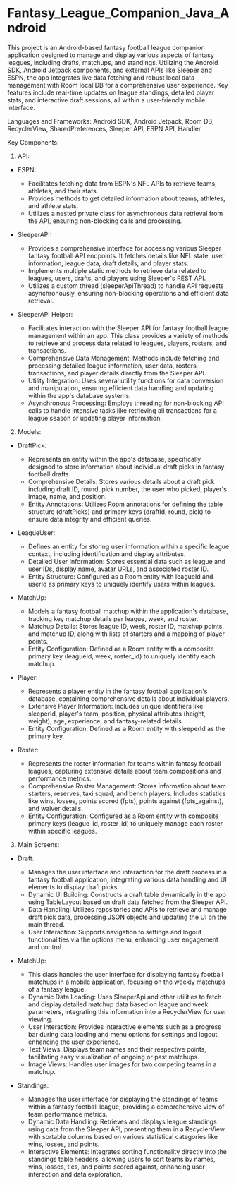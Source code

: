 # Fantasy_League_Companion_Java_Android

This project is an Android-based fantasy football league companion application designed to manage and display various aspects of fantasy leagues, including drafts, matchups, and standings. Utilizing the Android SDK, Android Jetpack components, and external APIs like Sleeper and ESPN, the app integrates live data fetching and robust local data management with Room local DB for a comprehensive user experience. Key features include real-time updates on league standings, detailed player stats, and interactive draft sessions, all within a user-friendly mobile interface.

Languages and Frameworks: Android SDK, Android Jetpack, Room DB, RecyclerView, SharedPreferences, Sleeper API, ESPN API, Handler

Key Components:

1. API:

- ESPN:
  - Facilitates fetching data from ESPN's NFL APIs to retrieve teams, athletes, and their stats.
  - Provides methods to get detailed information about teams, athletes, and athlete stats.
  - Utilizes a nested private class for asynchronous data retrieval from the API, ensuring non-blocking calls and processing.

- SleeperAPI:
  - Provides a comprehensive interface for accessing various Sleeper fantasy football API endpoints. It fetches details like NFL state, user information, league data, draft details, and player stats.
  - Implements multiple static methods to retrieve data related to leagues, users, drafts, and players using Sleeper's REST API.
  - Utilizes a custom thread (sleeperApiThread) to handle API requests asynchronously, ensuring non-blocking operations and efficient data retrieval.
 
- SleeperAPI Helper:
  -  Facilitates interaction with the Sleeper API for fantasy football league management within an app. This class provides a variety of methods to retrieve and process data related to leagues, players, rosters, and transactions.
  -  Comprehensive Data Management: Methods include fetching and processing detailed league information, user data, rosters, transactions, and player details directly from the Sleeper API.
  -  Utility Integration: Uses several utility functions for data conversion and manipulation, ensuring efficient data handling and updating within the app's database systems.
  -  Asynchronous Processing: Employs threading for non-blocking API calls to handle intensive tasks like retrieving all transactions for a league season or updating player information.
 
2. Models:

- DraftPick:
  -  Represents an entity within the app's database, specifically designed to store information about individual draft picks in fantasy football drafts.
  - Comprehensive Details: Stores various details about a draft pick including draft ID, round, pick number, the user who picked, player's image, name, and position.
  - Entity Annotations: Utilizes Room annotations for defining the table structure (draftPicks) and primary keys (draftId, round, pick) to ensure data integrity and efficient queries.

- LeagueUser:
  - Defines an entity for storing user information within a specific league context, including identification and display attributes.
  - Detailed User Information: Stores essential data such as league and user IDs, display name, avatar URLs, and associated roster ID.
  - Entity Structure: Configured as a Room entity with leagueId and userId as primary keys to uniquely identify users within leagues.
 
- MatchUp:
  - Models a fantasy football matchup within the application's database, tracking key matchup details per league, week, and roster.
  - Matchup Details: Stores league ID, week, roster ID, matchup points, and matchup ID, along with lists of starters and a mapping of player points.
  - Entity Configuration: Defined as a Room entity with a composite primary key (leagueId, week, roster_id) to uniquely identify each matchup.
 
- Player:
  - Represents a player entity in the fantasy football application's database, containing comprehensive details about individual players.
  - Extensive Player Information: Includes unique identifiers like sleeperId, player's team, position, physical attributes (height, weight), age, experience, and fantasy-related details.
  - Entity Configuration: Defined as a Room entity with sleeperId as the primary key.
 
- Roster:
  - Represents the roster information for teams within fantasy football leagues, capturing extensive details about team compositions and performance metrics.
  - Comprehensive Roster Management: Stores information about team starters, reserves, taxi squad, and bench players. Includes statistics like wins, losses, points scored (fpts), points against (fpts_against), and waiver details.
  - Entity Configuration: Configured as a Room entity with composite primary keys (league_id, roster_id) to uniquely manage each roster within specific leagues.
 
3. Main Screens:

- Draft:
  - Manages the user interface and interaction for the draft process in a fantasy football application, integrating various data handling and UI elements to display draft picks.
  - Dynamic UI Building: Constructs a draft table dynamically in the app using TableLayout based on draft data fetched from the Sleeper API.
  - Data Handling: Utilizes repositories and APIs to retrieve and manage draft pick data, processing JSON objects and updating the UI on the main thread.
  - User Interaction: Supports navigation to settings and logout functionalities via the options menu, enhancing user engagement and control.
 
- MatchUp:
  - This class handles the user interface for displaying fantasy football matchups in a mobile application, focusing on the weekly matchups of a fantasy league.
  - Dynamic Data Loading: Uses SleeperApi and other utilities to fetch and display detailed matchup data based on league and week parameters, integrating this information into a RecyclerView for user viewing.
  - User Interaction: Provides interactive elements such as a progress bar during data loading and menu options for settings and logout, enhancing the user experience.
  - Text Views: Displays team names and their respective points, facilitating easy visualization of ongoing or past matchups.
  - Image Views: Handles user images for two competing teams in a matchup.
 
- Standings:
  - Manages the user interface for displaying the standings of teams within a fantasy football league, providing a comprehensive view of team performance metrics.
  - Dynamic Data Handling: Retrieves and displays league standings using data from the Sleeper API, presenting them in a RecyclerView with sortable columns based on various statistical categories like wins, losses, and points.
  - Interactive Elements: Integrates sorting functionality directly into the standings table headers, allowing users to sort teams by names, wins, losses, ties, and points scored against, enhancing user interaction and data exploration.
    

